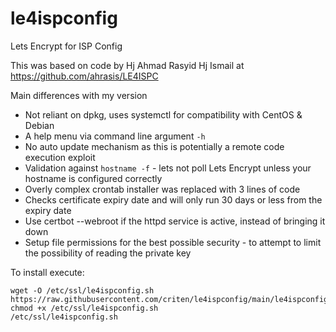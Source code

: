 # le4ispconfig
Lets Encrypt for ISP Config

This was based on code by Hj Ahmad Rasyid Hj Ismail at https://github.com/ahrasis/LE4ISPC

Main differences with my version
 * Not reliant on dpkg, uses systemctl for compatibility with CentOS & Debian
 * A help menu via command line argument `-h`
 * No auto update mechanism as this is potentially a remote code execution exploit
 * Validation against `hostname -f` - lets not poll Lets Encrypt unless your hostname is configured correctly
 * Overly complex crontab installer was replaced with 3 lines of code
 * Checks certificate expiry date and will only run 30 days or less from the expiry date
 * Use certbot --webroot if the httpd service is active, instead of bringing it down
 * Setup file permissions for the best possible security - to attempt to limit the possibility of reading the private key
 
 To install execute:
 ```
 wget -O /etc/ssl/le4ispconfig.sh https://raw.githubusercontent.com/criten/le4ispconfig/main/le4ispconfig.sh
 chmod +x /etc/ssl/le4ispconfig.sh
 /etc/ssl/le4ispconfig.sh
 ```
